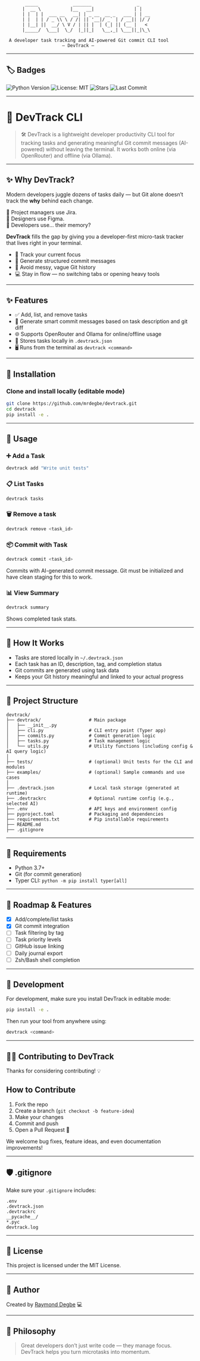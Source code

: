 ```
       _____             _______                 _    
      |  __ \           |__   __|               | |   
      | |  | |  ___ __   __| | _ __  __ _   ___ | | __
      | |  | | / _ \\ \ / /| || '__|/ _` | / __|| |/ /
      | |__| ||  __/ \ V / | || |  | (_| || (__ |   < 
      |_____/  \___|  \_/  |_||_|   \__,_| \___||_|\_\
 
 A developer task tracking and AI-powered Git commit CLI tool
                     — DevTrack —
```
---

## 🏷️ Badges

![Python Version](https://img.shields.io/badge/python-3.8+-blue.svg)
![License: MIT](https://img.shields.io/badge/License-MIT-yellow.svg)
![Stars](https://img.shields.io/github/stars/mrdegbe/devtrack?style=social)
![Last Commit](https://img.shields.io/github/last-commit/mrdegbe/devtrack)

---

# 🚀 DevTrack CLI

> 🛠️ DevTrack is a lightweight developer productivity CLI tool for tracking tasks and generating meaningful Git commit messages (AI-powered) without leaving the terminal. It works both online (via OpenRouter) and offline (via Ollama).

---

## ✨ Why DevTrack?

Modern developers juggle dozens of tasks daily — but Git alone doesn’t track the **why** behind each change.

🔹 Project managers use Jira.  
🔹 Designers use Figma.  
🔹 Developers use… their memory?

**DevTrack** fills the gap by giving you a developer-first micro-task tracker that lives right in your terminal.

- 🧠 Track your current focus  
- 📝 Generate structured commit messages  
- 🐢 Avoid messy, vague Git history  
- 💻 Stay in flow — no switching tabs or opening heavy tools  

---

## ✨ Features

- ✅ Add, list, and remove tasks
- 🧠 Generate smart commit messages based on task description and git diff
- 🌐 Supports OpenRouter and Ollama for online/offline usage
- 📁 Stores tasks locally in `.devtrack.json`
- 🖥️ Runs from the terminal as `devtrack <command>`

---

## 🔧 Installation

### Clone and install locally (editable mode)

```bash
git clone https://github.com/mrdegbe/devtrack.git
cd devtrack
pip install -e .
````
---
## 📌 Usage

### ➕ Add a Task

```bash
devtrack add "Write unit tests"
```



### 📋 List Tasks

```bash
devtrack tasks
```


### 🗑️ Remove a task

```bash
devtrack remove <task_id>
```

### 📦 Commit with Task

```bash
devtrack commit <task_id>
```
Commits with AI-generated commit message.
Git must be initialized and have clean staging for this to work.

### 📊 View Summary

```bash
devtrack summary
```

Shows completed task stats.

---

## 🧠 How It Works

* Tasks are stored locally in `~/.devtrack.json`
* Each task has an ID, description, tag, and completion status
* Git commits are generated using task data
* Keeps your Git history meaningful and linked to your actual progress

---

## 📂 Project Structure

```
devtrack/
├── devtrack/                  # Main package
│   ├── __init__.py
│   ├── cli.py                 # CLI entry point (Typer app)
│   ├── commits.py             # Commit generation logic
│   ├── tasks.py               # Task management logic
│   └── utils.py               # Utility functions (including config & AI query logic)
│
├── tests/                     # (optional) Unit tests for the CLI and modules
├── examples/                  # (optional) Sample commands and use cases
│
├── .devtrack.json             # Local task storage (generated at runtime)
├── .devtrackrc                # Optional runtime config (e.g., selected AI)
├── .env                       # API keys and environment config
├── pyproject.toml             # Packaging and dependencies
├── requirements.txt           # Pip installable requirements
├── README.md
├── .gitignore

```

---

## 🧰 Requirements

* Python 3.7+
* Git (for commit generation)
* Typer CLI: `python -m pip install typer[all]`

---

## 🌱 Roadmap & Features

* [x] Add/complete/list tasks
* [x] Git commit integration
* [ ] Task filtering by tag
* [ ] Task priority levels
* [ ] GitHub issue linking
* [ ] Daily journal export
* [ ] Zsh/Bash shell completion

---

## 🧪 Development

For development, make sure you install DevTrack in editable mode:

```bash
pip install -e .
```

Then run your tool from anywhere using:

```bash
devtrack <command>
```
---
## 👨‍💻 Contributing to DevTrack

Thanks for considering contributing! 💡

## How to Contribute

1. Fork the repo
2. Create a branch (`git checkout -b feature-idea`)
3. Make your changes
4. Commit and push
5. Open a Pull Request 🚀

We welcome bug fixes, feature ideas, and even documentation improvements!

---
## 🛡 .gitignore

Make sure your `.gitignore` includes:

```
.env
.devtrack.json
.devtrackrc
__pycache__/
*.pyc
devtrack.log
```
---

## 📜 License

This project is licensed under the MIT License.

---

## 🙌 Author

Created by [Raymond Degbe](https://github.com/mrdegbe) 💻

---

## 💬 Philosophy

> Great developers don’t just write code — they manage focus.
> DevTrack helps you turn microtasks into momentum.
